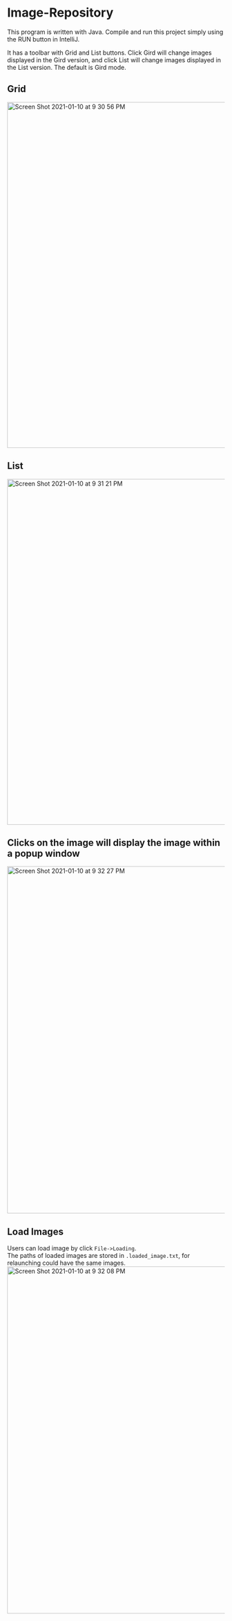 # Image-Repository
This program is written with Java. Compile and run this project simply using the RUN button in IntelliJ. 

It has a toolbar with Grid and List buttons. Click Gird will change images displayed in the Gird version, and click List will change images displayed in the List version. The default is Gird mode. 

## Grid
<img width="800" alt="Screen Shot 2021-01-10 at 9 30 56 PM" src="https://user-images.githubusercontent.com/30216742/104144162-240a8f80-5390-11eb-88b6-67c96b3a96e7.png">

## List
<img width="800" alt="Screen Shot 2021-01-10 at 9 31 21 PM" src="https://user-images.githubusercontent.com/30216742/104144164-25d45300-5390-11eb-999e-9c54dced03b9.png">

## Clicks on the image will display the image within a popup window
<img width="803" alt="Screen Shot 2021-01-10 at 9 32 27 PM" src="https://user-images.githubusercontent.com/30216742/104144167-28cf4380-5390-11eb-9452-b5eacdff5495.png">

## Load Images
Users can load image by click `File->Loading`. \
The paths of loaded images are stored in `.loaded_image.txt`, for relaunching could have the same images.\
<img width="803" alt="Screen Shot 2021-01-10 at 9 32 08 PM" src="https://user-images.githubusercontent.com/30216742/104144166-279e1680-5390-11eb-9115-98fd53c1c344.png">






